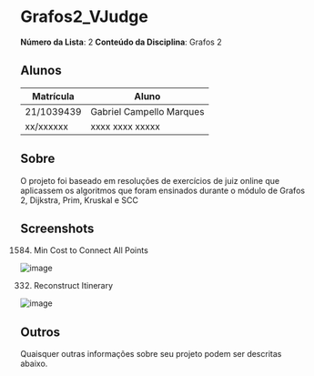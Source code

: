 # Grafos2_VJudge

**Número da Lista**: 2
**Conteúdo da Disciplina**: Grafos 2

## Alunos
|Matrícula | Aluno |
| -- | -- |
| 21/1039439  |  Gabriel Campello Marques |
| xx/xxxxxx  |  xxxx xxxx xxxxx |

## Sobre 
O projeto foi baseado em resoluções de exercícios de juiz online que aplicassem os algoritmos que foram ensinados durante o módulo de Grafos 2, Dijkstra, Prim, Kruskal e SCC

## Screenshots

1584. Min Cost to Connect All Points
      
![image](https://github.com/user-attachments/assets/31da6245-3685-4eb7-86cc-0a86c37f18dc)

332. Reconstruct Itinerary
     
![image](https://github.com/user-attachments/assets/04a4d3cc-0b51-4fdf-a1d2-9de4f77a1115)

## Outros 
Quaisquer outras informações sobre seu projeto podem ser descritas abaixo.




